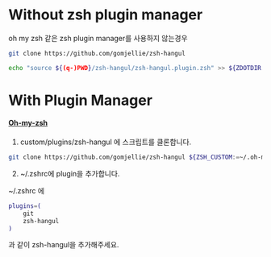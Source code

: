 
# Without zsh plugin manager

oh my zsh 같은 zsh plugin manager를 사용하지 않는경우

```sh
git clone https://github.com/gomjellie/zsh-hangul

echo "source ${(q-)PWD}/zsh-hangul/zsh-hangul.plugin.zsh" >> ${ZDOTDIR:-$HOME}/.zshrc
```

# With Plugin Manager

#### [Oh-my-zsh](https://github.com/robbyrussell/oh-my-zsh)

1. custom/plugins/zsh-hangul 에 스크립트를 클론합니다.

```sh
git clone https://github.com/gomjellie/zsh-hangul ${ZSH_CUSTOM:=~/.oh-my-zsh/custom}/plugins/zsh-hangul
```

2. ~/.zshrc에 plugin을 추가합니다.

~/.zshrc 에

```sh
plugins=(
    git
    zsh-hangul
)
```

과 같이 zsh-hangul을 추가해주세요.
